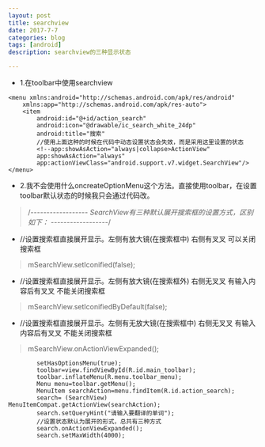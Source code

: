 ```yaml
---
layout: post
title: searchview
date: 2017-7-7
categories: blog
tags: [android]
description: searchview的三种显示状态

---
```

*  1.在toolbar中使用searchview
```
<menu xmlns:android="http://schemas.android.com/apk/res/android"
    xmlns:app="http://schemas.android.com/apk/res-auto">
    <item
        android:id="@+id/action_search"
        android:icon="@drawable/ic_search_white_24dp"
        android:title="搜索"
        //使用上面这种的时候在代码中动态设置状态会失效，而是采用这里设置的状态
        <!--app:showAsAction="always|collapse>ActionView"
        app:showAsAction="always"
        app:actionViewClass="android.support.v7.widget.SearchView"/>
</menu>
```

*  2.我不会使用什么oncreateOptionMenu这个方法。直接使用toolbar，在设置toolbar默认状态的时候我只会通过代码改。
 >/*------------------ SearchView有三种默认展开搜索框的设置方式，区别如下： ------------------*/

* //设置搜索框直接展开显示。左侧有放大镜(在搜索框中) 右侧有叉叉 可以关闭搜索框

> mSearchView.setIconified(false);

* //设置搜索框直接展开显示。左侧有放大镜(在搜索框外) 右侧无叉叉 有输入内容后有叉叉 不能关闭搜索框

> mSearchView.setIconifiedByDefault(false);

* //设置搜索框直接展开显示。左侧有无放大镜(在搜索框中) 右侧无叉叉 有输入内容后有叉叉 不能关闭搜索框

> mSearchView.onActionViewExpanded();
```
        setHasOptionsMenu(true);
        toolbar=view.findViewById(R.id.main_toolbar);
        toolbar.inflateMenu(R.menu.toolbar_menu);
        Menu menu=toolbar.getMenu();
        MenuItem searchAction=menu.findItem(R.id.action_search);
        search= (SearchView) MenuItemCompat.getActionView(searchAction);
        search.setQueryHint("请输入要翻译的单词");
        //设置状态默认为展开的形式，总共有三种方式
        search.onActionViewExpanded();
        search.setMaxWidth(4000);
```